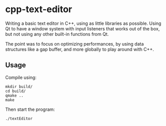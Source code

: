 # cpp-text-editor


Writing a basic text editor in C++, using as little libraries as possible. Using Qt to have a window system with input listeners that works out of the box, but not using any other built-in functions from Qt.

The point was to focus on optimizing performances, by using data structures like a gap buffer, and more globally to play around with C++.



## Usage
Compile using:
```
mkdir build/
cd build/
qmake ..
make
```

Then start the program:
```
./textEditor
```